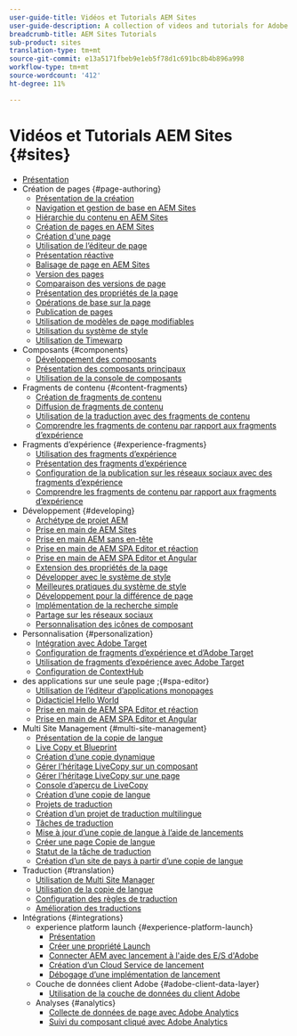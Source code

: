 ```yaml
---
user-guide-title: Vidéos et Tutorials AEM Sites
user-guide-description: A collection of videos and tutorials for Adobe Experience Manager Sites.
breadcrumb-title: AEM Sites Tutorials
sub-product: sites
translation-type: tm+mt
source-git-commit: e13a5171fbeb9e1eb5f78d1c691bc8b4b896a998
workflow-type: tm+mt
source-wordcount: '412'
ht-degree: 11%

---
```



# Vidéos et Tutorials AEM Sites {#sites}

+ [Présentation](overview.md)
+ Création de pages {#page-authoring}
   + [Présentation de la création](page-authoring/aem-sites-authoring-overview.md)
   + [Navigation et gestion de base en AEM Sites](page-authoring/basic-handling-sites-feature-video-use.md)
   + [Hiérarchie du contenu en AEM Sites](page-authoring/content-hierarchy-feature-video-use.md)
   + [Création de pages en AEM Sites](page-authoring/page-authoring-overview-feature-video-use.md)
   + [Création d&#39;une page](page-authoring/creating-page-feature-video-use.md)
   + [Utilisation de l’éditeur de page](page-authoring/page-editor-feature-video-use.md)
   + [Présentation réactive](page-authoring/responsive-layout-feature-video-understand.md)
   + [Balisage de page en AEM Sites](page-authoring/page-tagging-feature-video-use.md)
   + [Version des pages](page-authoring/page-versioning-feature-video-use.md)
   + [Comparaison des versions de page](page-authoring/page-diff-feature-video-use.md)
   + [Présentation des propriétés de la page](page-authoring/page-properties-feature-video-understand.md)
   + [Opérations de base sur la page](page-authoring/page-operations-feature-video-use.md)
   + [Publication de pages](page-authoring/publication-management-feature-video-use.md)
   + [Utilisation de modèles de page modifiables](page-authoring/template-editor-feature-video-use.md)
   + [Utilisation du système de style](page-authoring/style-system-feature-video-use.md)
   + [Utilisation de Timewarp](page-authoring/timewarp-feature-video-use.md)
+ Composants {#components}
   + [Développement des composants](components/component-development.md)
   + [Présentation des composants principaux](components/core-components-feature-video-understand.md)
   + [Utilisation de la console de composants](components/components-console-feature-video-use.md)
+ Fragments de contenu {#content-fragments}
   + [Création de fragments de contenu](content-fragments/content-fragments-feature-video-use.md)
   + [Diffusion de fragments de contenu](content-fragments/content-fragments-delivery-feature-video-use.md)
   + [Utilisation de la traduction avec des fragments de contenu](content-fragments/content-fragments-translation-feature-video-use.md)
   + [Comprendre les fragments de contenu par rapport aux fragments d’expérience](content-fragments/understand-content-fragments-and-experience-fragments.md)
+ Fragments d’expérience {#experience-fragments}
   + [Utilisation des fragments d’expérience](experience-fragments/experience-fragments-feature-video-use.md)
   + [Présentation des fragments d’expérience](experience-fragments/experience-fragments-feature-video-understand.md)
   + [Configuration de la publication sur les réseaux sociaux avec des fragments d’expérience](experience-fragments/experience-fragments-social-technical-video-setup.md)
   + [Comprendre les fragments de contenu par rapport aux fragments d’expérience](https://docs.adobe.com/content/help/en/experience-manager-learn/sites/content-fragments/understand-content-fragments-and-experience-fragments.html)
+ Développement {#developing}
   + [Archétype de projet AEM](developing/aem-project-archetype.md)
   + [Prise en main de AEM Sites](https://docs.adobe.com/content/help/en/experience-manager-learn/getting-started-wknd-tutorial-develop/overview.html)
   + [Prise en main AEM sans en-tête](https://docs.adobe.com/content/help/en/experience-manager-learn/getting-started-with-aem-headless/overview.html)
   + [Prise en main de AEM SPA Editor et réaction](https://docs.adobe.com/content/help/en/experience-manager-learn/spa-react-tutorial/overview.html)
   + [Prise en main de AEM SPA Editor et Angular](https://docs.adobe.com/content/help/en/experience-manager-learn/spa-angular-tutorial/overview.html)
   + [Extension des propriétés de la page](developing/page-properties-technical-video-develop.md)
   + [Développer avec le système de style](developing/style-system-technical-video-understand.md)
   + [Meilleures pratiques du système de style](developing/style-organization-style-system-understand-article.md)
   + [Développement pour la différence de page](developing/page-diff-technical-video-develop.md)
   + [Implémentation de la recherche simple](developing/search-tutorial-develop.md)
   + [Partage sur les réseaux sociaux](developing/social-media-sharing-technical-video-use.md)
   + [Personnalisation des icônes de composant](developing/component-icons-technical-video-develop.md)
+ Personnalisation   {#personalization}
   + [Intégration avec Adobe Target](https://helpx.adobe.com/marketing-cloud/how-to/aem-target.html)
   + [Configuration de fragments d’expérience et d’Adobe Target](personalization/experience-fragment-target-technical-video-setup.md)
   + [Utilisation de fragments d’expérience avec Adobe Target](personalization/experience-fragment-target-offer-feature-video-use.md)
   + [Configuration de ContextHub](personalization/context-hub-technical-video-setup.md)
+ des applications sur une seule page ;{#spa-editor}
   + [Utilisation de l’éditeur d’applications monopages](spa-editor/spa-editor-framework-feature-video-use.md)
   + [Didacticiel Hello World](spa-editor/spa-editor-helloworld-tutorial-use.md)
   + [Prise en main de AEM SPA Editor et réaction](https://docs.adobe.com/content/help/en/experience-manager-learn/spa-react-tutorial/overview.html)
   + [Prise en main de AEM SPA Editor et Angular](https://docs.adobe.com/content/help/en/experience-manager-learn/spa-angular-tutorial/overview.html)
+ Multi Site Management {#multi-site-management}
   + [Présentation de la copie de langue](./multi-site-management/language-copy-overview.md)
   + [Live Copy et Blueprint](./multi-site-management/live-copy-and-blueprint.md)
   + [Création d’une copie dynamique](./multi-site-management/create-live-copy.md)
   + [Gérer l’héritage LiveCopy sur un composant](./multi-site-management/manage-component-inheritance-live-copy.md)
   + [Gérer l’héritage LiveCopy sur une page](./multi-site-management/manage-page-inheritance-live-copy.md)
   + [Console d’aperçu de LiveCopy](./multi-site-management/live-copy-overview-console.md)
   + [Création d’une copie de langue](./multi-site-management/create-language-copy.md)
   + [Projets de traduction](./multi-site-management/manage-translation-projects.md)
   + [Création d’un projet de traduction multilingue](./multi-site-management/create-multinational-translational-project.md)
   + [Tâches de traduction](./multi-site-management/create-translation-job.md)
   + [Mise à jour d’une copie de langue à l’aide de lancements](./multi-site-management/updating-language-copy.md)
   + [Créer une page Copie de langue](./multi-site-management/create-new-page-language-copy.md)
   + [Statut de la tâche de traduction](./multi-site-management/translation-job-status.md)
   + [Création d’un site de pays à partir d’une copie de langue](./multi-site-management/create-new-site.md)
+ Traduction {#translation}
   + [Utilisation de Multi Site Manager](translation/multi-site-manager-feature-video-use.md)
   + [Utilisation de la copie de langue](translation/language-copy-feature-video-use.md)
   + [Configuration des règles de traduction](translation/translation-rules-editor-technical-video-setup.md)
   + [Amélioration des traductions](translation/translation-enhancements-feature-video-use.md)
+ Intégrations {#integrations}
   + experience platform launch {#experience-platform-launch}
      + [Présentation](integrations/experience-platform-launch/overview.md)
      + [Créer une propriété Launch](integrations/experience-platform-launch/create-launch-property.md)
      + [Connecter AEM avec lancement à l&#39;aide des E/S d&#39;Adobe](integrations/experience-platform-launch/connect-aem-launch-adobe-io.md)
      + [Création d’un Cloud Service de lancement](integrations/experience-platform-launch/create-launch-cloud-service.md)
      + [Débogage d’une implémentation de lancement](integrations/experience-platform-launch/debug-launch-implementation.md)
   + Couche de données client Adobe {#adobe-client-data-layer}
      + [Utilisation de la couche de données du client Adobe](integrations/adobe-client-data-layer/data-layer-overview.md)
   + Analyses {#analytics}
      + [Collecte de données de page avec Adobe Analytics](integrations/analytics/collect-data-analytics.md)
      + [Suivi du composant cliqué avec Adobe Analytics](integrations/analytics/track-clicked-component.md)
